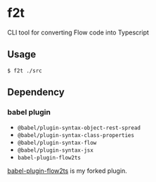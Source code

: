 # f2t
CLI tool for converting Flow code into Typescript

## Usage
```
$ f2t ./src
```

## Dependency
### babel plugin
* `@babel/plugin-syntax-object-rest-spread`
* `@babel/plugin-syntax-class-properties`
* `@babel/plugin-syntax-flow`
* `@babel/plugin-syntax-jsx`
* `babel-plugin-flow2ts`

[babel-plugin-flow2ts](https://github.com/nd-02110114/babel-plugin-flow2ts) is my forked plugin.
